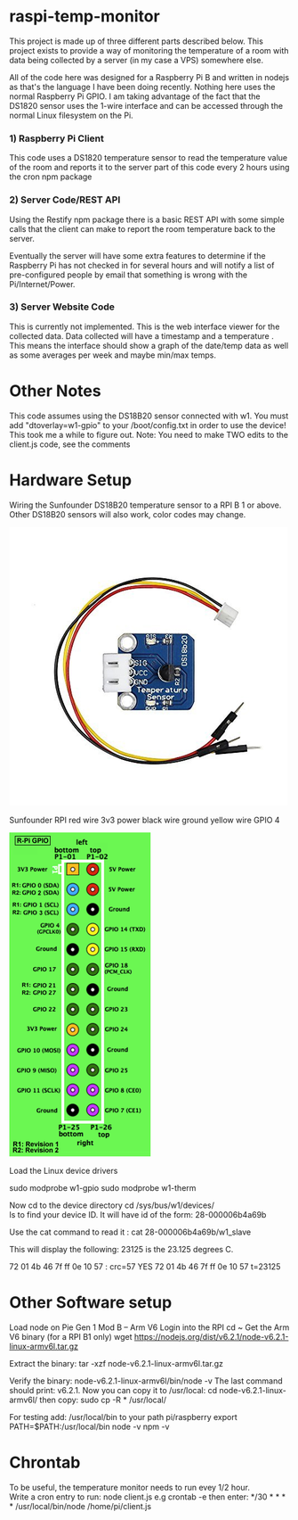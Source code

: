 # raspi-temp-monitor
This project is made up of three different parts described below. This project exists to provide a way of monitoring the temperature  of a room with data being collected by a server (in my case a VPS) somewhere else.

All of the code here was designed for a Raspberry Pi B and written in nodejs as that's the language I have been doing recently. Nothing here uses the normal Raspberry Pi GPIO. I am taking advantage of the fact that the DS1820 sensor uses the 1-wire interface and can be accessed through the normal Linux filesystem on the Pi.

### 1) Raspberry Pi Client
This code uses a DS1820 temperature  sensor to read the temperature  value of the room and reports it to the server part of this code every 2 hours using the cron npm package

### 2) Server Code/REST API
Using the Restify npm package there is a basic REST API with some simple calls that the client can make to report the room temperature  back to the server.

Eventually the server will have some extra features to determine if the Raspberry Pi has not checked in for several hours and will notify a list of pre-configured people by email that something is wrong with the Pi/Internet/Power.

### 3) Server Website Code
This is currently not implemented.
This is the web interface viewer for the collected data. Data collected will have a timestamp and a temperature . This means the interface should show a graph of the date/temp data as well as some averages per week and maybe min/max temps.

# Other Notes
This code assumes using the DS18B20 sensor connected with w1. You must add "dtoverlay=w1-gpio" to your /boot/config.txt in order to use the device! This took me a while to figure out.
Note: You need to make TWO edits to the client.js code, see the comments


# Hardware Setup
Wiring the Sunfounder DS18B20 temperature sensor to a RPI B 1 or above.  Other DS18B20 sensors will also work, color codes may change.

![sensor image](sensor.jpg)


Sunfounder    RPI 
red wire      3v3 power
black wire    ground
yellow wire   GPIO 4


![PI IO Pins](gpioPins.png)


Load the Linux device drivers

sudo modprobe w1-gpio
sudo modprobe w1-therm

Now cd to the device directory cd /sys/bus/w1/devices/   
ls to find your device ID.  It will have id of the form: 28-000006b4a69b

Use the cat command to read it : cat 28-000006b4a69b/w1_slave

This will display the following:  23125 is the 23.125 degrees C.

72 01 4b 46 7f ff 0e 10 57 : crc=57 YES
72 01 4b 46 7f ff 0e 10 57 t=23125

# Other Software setup 
Load node on Pie Gen 1 Mod B – Arm V6
Login into the RPI
cd ~
Get the Arm V6 binary (for a RPI B1 only) 
wget https://nodejs.org/dist/v6.2.1/node-v6.2.1-linux-armv6l.tar.gz

Extract the binary:
tar -xzf node-v6.2.1-linux-armv6l.tar.gz

Verify the binary:
node-v6.2.1-linux-armv6l/bin/node -v
The last command should print: v6.2.1.
Now you can copy it to /usr/local:
cd node-v6.2.1-linux-armv6l/
then copy:
sudo cp -R * /usr/local/

For testing add: /usr/local/bin to your path             pi/raspberry
export PATH=$PATH:/usr/local/bin
node -v
npm -v

# Chrontab
To be useful, the temperature monitor needs to run evey 1/2 hour.  
Write a cron entry to run:   node client.js
e.g  crontab -e    then enter:   */30  *  *   *   *  /usr/local/bin/node /home/pi/client.js

